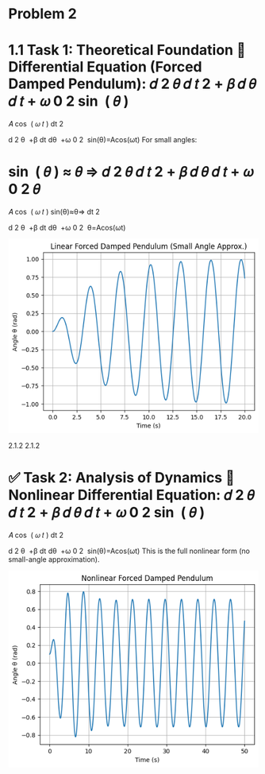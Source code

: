 # Problem 2

1.1
 Task 1: Theoretical Foundation
🔹 Differential Equation (Forced Damped Pendulum):
𝑑
2
𝜃
𝑑
𝑡
2
+
𝛽
𝑑
𝜃
𝑑
𝑡
+
𝜔
0
2
sin
⁡
(
𝜃
)
=
𝐴
cos
⁡
(
𝜔
𝑡
)
dt 
2
 
d 
2
 θ
​
 +β 
dt
dθ
​
 +ω 
0
2
​
 sin(θ)=Acos(ωt)
For small angles:

sin
⁡
(
𝜃
)
≈
𝜃
⇒
𝑑
2
𝜃
𝑑
𝑡
2
+
𝛽
𝑑
𝜃
𝑑
𝑡
+
𝜔
0
2
𝜃
=
𝐴
cos
⁡
(
𝜔
𝑡
)
sin(θ)≈θ⇒ 
dt 
2
 
d 
2
 θ
​
 +β 
dt
dθ
​
 +ω 
0
2
​
 θ=Acos(ωt)

![alt text](image-5.png)


2.1.2
2.1.2

✅ Task 2: Analysis of Dynamics
🔹 Nonlinear Differential Equation:
𝑑
2
𝜃
𝑑
𝑡
2
+
𝛽
𝑑
𝜃
𝑑
𝑡
+
𝜔
0
2
sin
⁡
(
𝜃
)
=
𝐴
cos
⁡
(
𝜔
𝑡
)
dt 
2
 
d 
2
 θ
​
 +β 
dt
dθ
​
 +ω 
0
2
​
 sin(θ)=Acos(ωt)
This is the full nonlinear form (no small-angle approximation).

![alt text](image-6.png)
